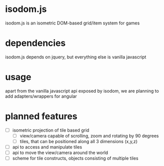 # isodom.js
isodom.js is an isometric DOM-based grid/item system for games

# dependencies

isodom.js depends on jquery, but everything else is vanilla javascript

# usage

apart from the vanilla javascript api exposed by isodom, we are planning to add adapters/wrappers for angular

# planned features

- [ ] isometric projection of tile based grid
  - [ ] view/camera capable of scrolling, zoom and rotating by 90 degrees
  - [ ] tiles, that can be positioned along all 3 dimensions (x,y,z)
- [ ] api to access and manipulate tiles
- [ ] api to move the view/camera around the world
- [ ] scheme for tile constructs, objects consisting of multiple tiles
